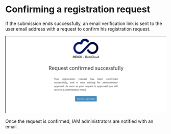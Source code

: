 # Confirming a registration request

If the submission ends successfully, an email verification link is sent to the
user email address with a request to confirm his registration request.

![INDIGO IAM Registration validation page](../images/IAM-registration-3.png)

Once the request is confirmed, IAM administrators are notified with an email.
